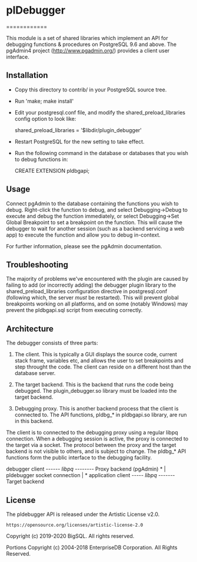 # plDebugger
============

This module is a set of shared libraries which implement an API for debugging
functions & procedures on PostgreSQL 9.6 and above. The pgAdmin4 project
(http://www.pgadmin.org/) provides a client user interface.


Installation
------------

- Copy this directory to contrib/ in your PostgreSQL source tree.

- Run 'make; make install'

- Edit your postgresql.conf file, and modify the shared_preload_libraries config
  option to look like:

  shared_preload_libraries = '$libdir/plugin_debugger'

- Restart PostgreSQL for the new setting to take effect.

- Run the following command in the database or databases that you wish to
  debug functions in:

  CREATE EXTENSION pldbgapi;


Usage
-----

Connect pgAdmin to the database containing the functions you wish to debug.
Right-click the function to debug, and select Debugging->Debug to execute and
debug the function immediately, or select Debugging->Set Global Breakpoint to
set a breakpoint on the function. This will cause the debugger to wait for
another session (such as a backend servicing a web app) to execute the function
and allow you to debug in-context.

For further information, please see the pgAdmin documentation.


Troubleshooting
---------------

The majority of problems we've encountered with the plugin are caused by
failing to add (or incorrectly adding) the debugger plugin library to the
shared_preload_libraries configuration directive in postgresql.conf (following
which, the server *must* be restarted). This will prevent global breakpoints
working on all platforms, and on some (notably Windows) may prevent the 
pldbgapi.sql script from executing correctly.


Architecture
------------

The debugger consists of three parts:

1. The client. This is typically a GUI displays the source code, current
   stack frame, variables etc, and allows the user to set breakpoints and
   step throught the code. The client can reside on a different host than
   the database server.

2. The target backend. This is the backend that runs the code being debugged.
   The plugin_debugger.so library must be loaded into the target backend.

3. Debugging proxy. This is another backend process that the client is
   connected to. The API functions, pldbg_* in pldbgapi.so library, are
   run in this backend.

The client is to connected to the debugging proxy using a regular libpq
connection. When a debugging session is active, the proxy is connected
to the target via a socket. The protocol between the proxy and the target
backend is not visible to others, and is subject to change. The pldbg_*
API functions form the public interface to the debugging facility.


debugger client  *------ libpq --------* Proxy backend
  (pgAdmin)                                 *
                                            |
                                  pldebugger socket connection
                                            |
                                            *
application client *----- libpq -------* Target backend


License
-------

The pldebugger API is released under the Artistic License v2.0.

    https://opensource.org/licenses/artistic-license-2.0

Copyright (c) 2019-2020 BigSQL. All rights reserved.

Portions Copyright (c) 2004-2018 EnterpriseDB Corporation. All Rights Reserved.
